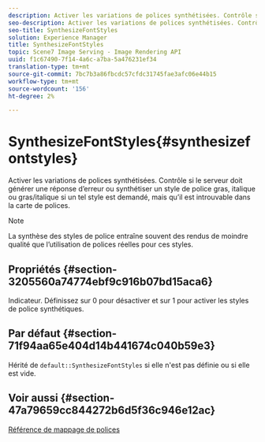 ```yaml
---
description: Activer les variations de polices synthétisées. Contrôle si le serveur doit générer une réponse d’erreur ou synthétiser un style de police gras, italique ou gras/italique si un tel style est demandé, mais qu’il est introuvable dans la carte de polices.
seo-description: Activer les variations de polices synthétisées. Contrôle si le serveur doit générer une réponse d’erreur ou synthétiser un style de police gras, italique ou gras/italique si un tel style est demandé, mais qu’il est introuvable dans la carte de polices.
seo-title: SynthesizeFontStyles
solution: Experience Manager
title: SynthesizeFontStyles
topic: Scene7 Image Serving - Image Rendering API
uuid: f1c67490-7f14-4a6c-a7ba-5a476231ef34
translation-type: tm+mt
source-git-commit: 7bc7b3a86fbcdc57cfdc31745fae3afc06e44b15
workflow-type: tm+mt
source-wordcount: '156'
ht-degree: 2%

---
```



# SynthesizeFontStyles{#synthesizefontstyles}

Activer les variations de polices synthétisées. Contrôle si le serveur doit générer une réponse d’erreur ou synthétiser un style de police gras, italique ou gras/italique si un tel style est demandé, mais qu’il est introuvable dans la carte de polices.

>[!NOTE]
>
>La synthèse des styles de police entraîne souvent des rendus de moindre qualité que l’utilisation de polices réelles pour ces styles.

## Propriétés {#section-3205560a74774ebf9c916b07bd15aca6}

Indicateur. Définissez sur 0 pour désactiver et sur 1 pour activer les styles de police synthétiques.

## Par défaut {#section-71f94aa65e404d14b441674c040b59e3}

Hérité de `default::SynthesizeFontStyles` si elle n&#39;est pas définie ou si elle est vide.

## Voir aussi {#section-47a79659cc844272b6d5f36c946e12ac}

[Référence de mappage de polices](../../../../../is-api/image-catalog/image-serving-api-ref/c-image-catalog-reference/c-font-map-reference/c-font-map-reference.md#concept-f81f319d03c646c5a8ef87b3277dd37d)
